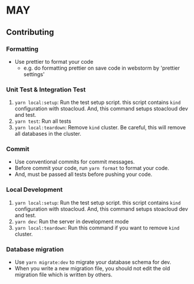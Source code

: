 # MAY

## Contributing

### Formatting
- Use prettier to format your code
  - e.g. do formatting prettier on save code in webstorm by 'prettier settings'

### Unit Test & Integration Test
1. `yarn local:setup`: Run the test setup script. this script contains `kind` configuration with stoacloud. And, this command setups stoacloud dev and test.
2. `yarn test`: Run all tests
3. `yarn local:teardown`: Remove `kind` cluster. Be careful, this will remove all databases in the cluster.

### Commit
- Use conventional commits for commit messages.
- Before commit your code, run `yarn format` to format your code.
- And, must be passed all tests before pushing your code.

### Local Development
1. `yarn local:setup`: Run the test setup script. this script contains `kind` configuration with stoacloud. And, this command setups stoacloud dev and test.
2. `yarn dev`: Run the server in development mode
3. `yarn local:teardown`: Run this command if you want to remove `kind` cluster.

### Database migration
- Use `yarn migrate:dev` to migrate your database schema for dev.
- When you write a new migration file, you should not edit the old migration file which is written by others.